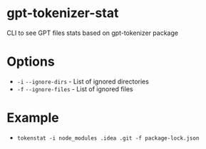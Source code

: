 # gpt-tokenizer-stat

CLI to see GPT files stats based on gpt-tokenizer package

Options
===== 
- `-i` `--ignore-dirs` - List of ignored directories
- `-f` `--ignore-files` - List of ignored files

Example
=====
- `tokenstat -i node_modules .idea .git -f package-lock.json`
